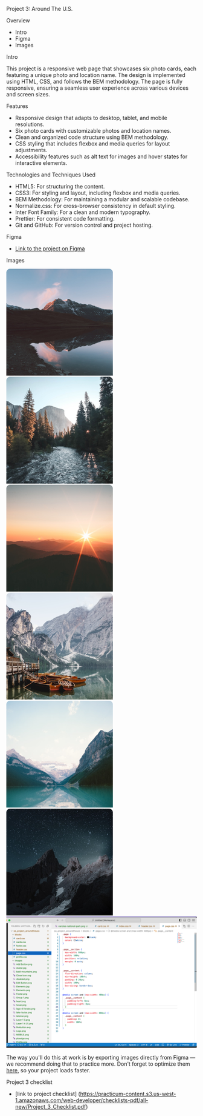 Project 3: Around The U.S.

Overview

- Intro
- Figma
- Images

Intro

This project is a responsive web page that showcases six photo cards, each featuring a unique photo and location name. The design is implemented using HTML, CSS, and follows the BEM methodology. The page is fully responsive, ensuring a seamless user experience across various devices and screen sizes.

Features

- Responsive design that adapts to desktop, tablet, and mobile resolutions.
- Six photo cards with customizable photos and location names.
- Clean and organized code structure using BEM methodology.
- CSS styling that includes flexbox and media queries for layout adjustments.
- Accessibility features such as alt text for images and hover states for interactive elements.

Technologies and Techniques Used

- HTML5: For structuring the content.
- CSS3: For styling and layout, including flexbox and media queries.
- BEM Methodology: For maintaining a modular and scalable codebase.
- Normalize.css: For cross-browser consistency in default styling.
- Inter Font Family: For a clean and modern typography.
- Prettier: For consistent code formatting.
- Git and GitHub: For version control and project hosting.

Figma

- [Link to the project on Figma](https://www.figma.com/file/ii4xxsJ0ghevUOcssTlHZv/Sprint-3%3A-Around-the-US?node-id=0%3A1)

Images

![Alt text](images/vanoise-national-park.png)
![Alt text](<images/yosemite-valley(1).jpg>)
![Alt text](images/bald-mountains.png)
![Alt text](images/lago-di-braies.png)
![Alt text](images/lake-louise.png)
![Alt text](images/latemar.png)
![project sreenshot](images/Screen%20Shot%202024-06-13%20at%207.09.09%20PM.png)

The way you'll do this at work is by exporting images directly from Figma — we recommend doing that to practice more. Don't forget to optimize them [here](https://tinypng.com/), so your project loads faster.

Project 3 checklist

- [link to project checklist] (https://practicum-content.s3.us-west-1.amazonaws.com/web-developer/checklists-pdf/all-new/Project_3_Checklist.pdf)
